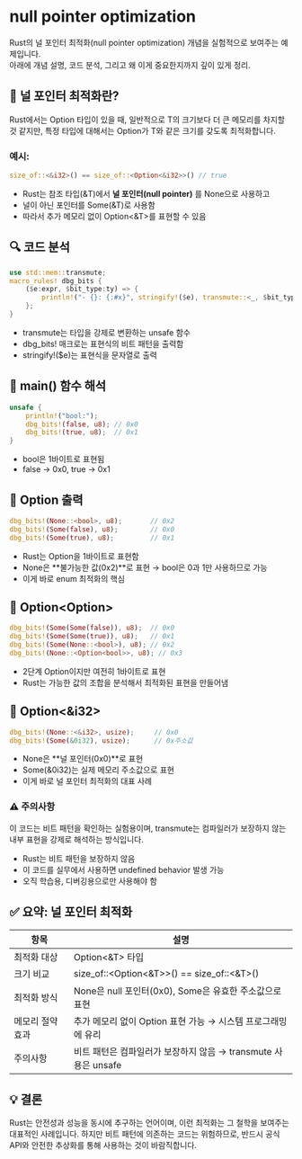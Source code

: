 

# null pointer optimization

Rust의 널 포인터 최적화(null pointer optimization) 개념을 실험적으로 보여주는 예제입니다.  
아래에 개념 설명, 코드 분석, 그리고 왜 이게 중요한지까지 깊이 있게 정리.

## 🧠 널 포인터 최적화란?
Rust에서는 Option<T> 타입이 있을 때,
일반적으로 T의 크기보다 더 큰 메모리를 차지할 것 같지만,
특정 타입에 대해서는 Option<T>가 T와 같은 크기를 갖도록 최적화합니다.

### 예시:
```rust
size_of::<&i32>() == size_of::<Option<&i32>>() // true
```

- Rust는 참조 타입(&T)에서 **널 포인터(null pointer)** 를 None으로 사용하고
- 널이 아닌 포인터를 Some(&T)로 사용함
- 따라서 추가 메모리 없이 Option<&T>를 표현할 수 있음

## 🔍 코드 분석
```rust
use std::mem::transmute;
macro_rules! dbg_bits {
    ($e:expr, $bit_type:ty) => {
        println!("- {}: {:#x}", stringify!($e), transmute::<_, $bit_type>($e));
    };
}
```
- transmute는 타입을 강제로 변환하는 unsafe 함수
- dbg_bits! 매크로는 표현식의 비트 패턴을 출력함
- stringify!($e)는 표현식을 문자열로 출력

## 🔧 main() 함수 해석
```rust
unsafe {
    println!("bool:");
    dbg_bits!(false, u8); // 0x0
    dbg_bits!(true, u8);  // 0x1
}
```


- bool은 1바이트로 표현됨
- false → 0x0, true → 0x1

## 🔧 Option<bool> 출력
```rust
dbg_bits!(None::<bool>, u8);       // 0x2
dbg_bits!(Some(false), u8);        // 0x0
dbg_bits!(Some(true), u8);         // 0x1
```

- Rust는 Option<bool>을 1바이트로 표현함
- None은 **불가능한 값(0x2)**로 표현 → bool은 0과 1만 사용하므로 가능
- 이게 바로 enum 최적화의 핵심

## 🔧 Option<Option<bool>>
```rust
dbg_bits!(Some(Some(false)), u8);  // 0x0
dbg_bits!(Some(Some(true)), u8);   // 0x1
dbg_bits!(Some(None::<bool>), u8); // 0x2
dbg_bits!(None::<Option<bool>>, u8); // 0x3
```

- 2단계 Option이지만 여전히 1바이트로 표현
- Rust는 가능한 값의 조합을 분석해서 최적화된 표현을 만들어냄

## 🔧 Option<&i32>
```rust
dbg_bits!(None::<&i32>, usize);     // 0x0
dbg_bits!(Some(&0i32), usize);      // 0x주소값
```

- None은 **널 포인터(0x0)**로 표현
- Some(&0i32)는 실제 메모리 주소값으로 표현
- 이게 바로 널 포인터 최적화의 대표 사례

### ⚠️ 주의사항
이 코드는 비트 패턴을 확인하는 실험용이며,
transmute는 컴파일러가 보장하지 않는 내부 표현을 강제로 해석하는 방식입니다.

- Rust는 비트 패턴을 보장하지 않음
- 이 코드를 실무에서 사용하면 undefined behavior 발생 가능
- 오직 학습용, 디버깅용으로만 사용해야 함


## ✅ 요약: 널 포인터 최적화
| 항목                  | 설명                                                                 |
|-----------------------|----------------------------------------------------------------------|
| 최적화 대상            | Option<&T> 타입                                                     |
| 크기 비교              | size_of::<Option<&T>>() == size_of::<&T>()                          |
| 최적화 방식            | None은 null 포인터(0x0), Some은 유효한 주소값으로 표현              |
| 메모리 절약 효과        | 추가 메모리 없이 Option 표현 가능 → 시스템 프로그래밍에 유리          |
| 주의사항               | 비트 패턴은 컴파일러가 보장하지 않음 → transmute 사용은 unsafe       |

## 💡 결론
Rust는 안전성과 성능을 동시에 추구하는 언어이며,
이런 최적화는 그 철학을 보여주는 대표적인 사례입니다.
하지만 비트 패턴에 의존하는 코드는 위험하므로,
반드시 공식 API와 안전한 추상화를 통해 사용하는 것이 바람직합니다.




